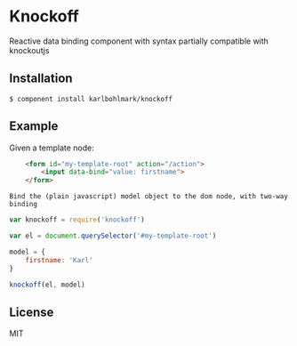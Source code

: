 # Knockoff

  Reactive data binding component with syntax partially compatible with knockoutjs

## Installation

    $ component install karlbohlmark/knockoff

## Example

  Given a template node:

```html
    <form id="my-template-root" action="/action">
        <input data-bind="value: firstname">
    </form>
```
    Bind the (plain javascript) model object to the dom node, with two-way binding
```js
var knockoff = require('knockoff')

var el = document.querySelector('#my-template-root')

model = {
    firstname: 'Karl'
}

knockoff(el, model)
```

## License

  MIT